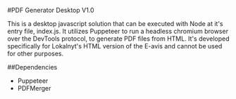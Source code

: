 #PDF Generator Desktop V1.0 

This is a desktop javascript solution that can be executed with Node at it's entry file, index.js.
It utilizes Puppeteer to run a headless chromium browser over the DevTools protocol, to generate PDF files from HTML.
It's developed specifically for Lokalnyt's HTML version of the E-avis and cannot be used for other purposes.

##Dependencies
- Puppeteer
- PDFMerger
